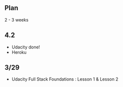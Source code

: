 ## Plan
2 - 3 weeks

## 4.2
- Udacity done!
- Heroku


## 3/29
- Udacity Full Stack Foundations : Lesson 1 & Lesson 2 
